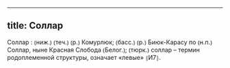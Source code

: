 
---
title: Соллар
---
Соллар
: ⦅ниж.⦆ ⦅теч.⦆ ⦅р.⦆ Комурлюк; ⦅басс.⦆ ⦅р.⦆ Биюк-Карасу по ⦅н.п.⦆ Соллар, ныне Красная Слобода ⦅Белог.⦆; ⦅тюрк.⦆ соллар – термин родоплеменной структуры, означает «левые» ⦃И7⦄.
